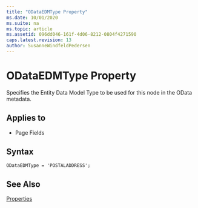 ```yaml
---
title: "ODataEDMType Property"
ms.date: 10/01/2020
ms.suite: na
ms.topic: article
ms.assetid: 096dd046-161f-4d06-8212-0804f4271590
caps.latest.revision: 13
author: SusanneWindfeldPedersen
---
```


# ODataEDMType Property

Specifies the Entity Data Model Type to be used for this node in the OData metadata.

## Applies to  
  
- Page Fields 

## Syntax

```AL
ODataEDMType = 'POSTALADDRESS';
```  

## See Also

[Properties](devenv-properties.md)